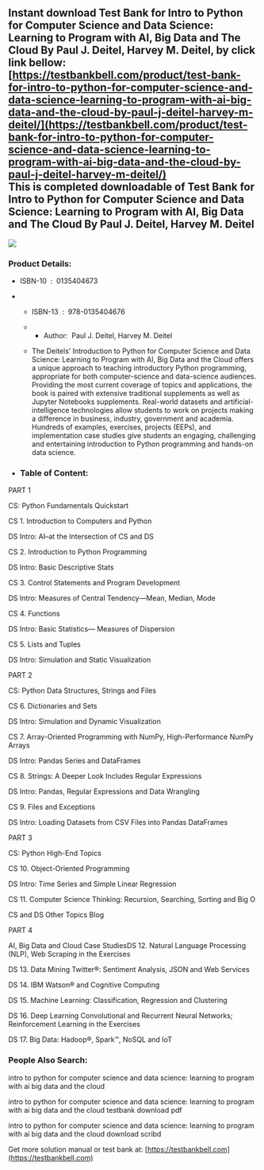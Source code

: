Instant download **Test Bank for Intro to Python for Computer Science and Data Science: Learning to Program with AI, Big Data and The Cloud By Paul J. Deitel, Harvey M. Deitel,** by click link bellow:  
[https://testbankbell.com/product/test-bank-for-intro-to-python-for-computer-science-and-data-science-learning-to-program-with-ai-big-data-and-the-cloud-by-paul-j-deitel-harvey-m-deitel/](https://testbankbell.com/product/test-bank-for-intro-to-python-for-computer-science-and-data-science-learning-to-program-with-ai-big-data-and-the-cloud-by-paul-j-deitel-harvey-m-deitel/)  
This is completed downloadable of Test Bank for Intro to Python for Computer Science and Data Science: Learning to Program with AI, Big Data and The Cloud By Paul J. Deitel, Harvey M. Deitel
----------------------------------------------------------------------------------------------------------------------------------------------------------------------------------------------


![](https://testbankbell.com/wp-content/uploads/2023/05/0135404673-496x600-1.jpg)
### Product Details:


* ISBN-10 ‏ : ‎ 0135404673
* * ISBN-13 ‏ : ‎ 978-0135404676
  * * Author:  Paul J. Deitel, Harvey M. Deitel
   
  * The Deitels’ Introduction to Python for Computer Science and Data Science: Learning to Program with AI, Big Data and the Cloud offers a unique approach to teaching introductory Python programming, appropriate for both computer-science and data-science audiences. Providing the most current coverage of topics and applications, the book is paired with extensive traditional supplements as well as Jupyter Notebooks supplements. Real-world datasets and artificial-intelligence technologies allow students to work on projects making a difference in business, industry, government and academia. Hundreds of examples, exercises, projects (EEPs), and implementation case studies give students an engaging, challenging and entertaining introduction to Python programming and hands-on data science.
 
* ### Table of Content:


PART 1

CS: Python Fundamentals Quickstart

CS 1. Introduction to Computers and Python

DS Intro: AI–at the Intersection of CS and DS

CS 2. Introduction to Python Programming

DS Intro: Basic Descriptive Stats

CS 3. Control Statements and Program Development

DS Intro: Measures of Central Tendency—Mean, Median, Mode

CS 4. Functions

DS Intro: Basic Statistics— Measures of Dispersion

CS 5. Lists and Tuples

DS Intro: Simulation and Static Visualization

PART 2

CS: Python Data Structures, Strings and Files

CS 6. Dictionaries and Sets

DS Intro: Simulation and Dynamic Visualization

CS 7. Array-Oriented Programming with NumPy, High-Performance NumPy Arrays

DS Intro: Pandas Series and DataFrames

CS 8. Strings: A Deeper Look Includes Regular Expressions

DS Intro: Pandas, Regular Expressions and Data Wrangling

CS 9. Files and Exceptions

DS Intro: Loading Datasets from CSV Files into Pandas DataFrames

PART 3

CS: Python High-End Topics

CS 10. Object-Oriented Programming

DS Intro: Time Series and Simple Linear Regression

CS 11. Computer Science Thinking: Recursion, Searching, Sorting and Big O

CS and DS Other Topics Blog

PART 4

AI, Big Data and Cloud Case StudiesDS 12. Natural Language Processing (NLP), Web Scraping in the Exercises

DS 13. Data Mining Twitter®: Sentiment Analysis, JSON and Web Services

DS 14. IBM Watson® and Cognitive Computing

DS 15. Machine Learning: Classification, Regression and Clustering

DS 16. Deep Learning Convolutional and Recurrent Neural Networks; Reinforcement Learning in the Exercises

DS 17. Big Data: Hadoop®, Spark™, NoSQL and IoT



### People Also Search:


intro to python for computer science and data science: learning to program with ai big data and the cloud

intro to python for computer science and data science: learning to program with ai big data and the cloud testbank download pdf

intro to python for computer science and data science: learning to program with ai big data and the cloud download scribd


   Get more solution manual or test bank at: [https://testbankbell.com](https://testbankbell.com)
